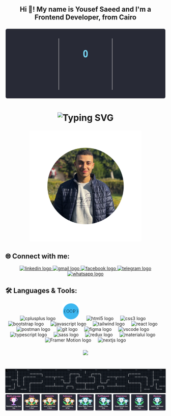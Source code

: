 <h2 align="center">Hi 👋! My name is Yousef Saeed and I'm a Frontend Developer, from Cairo</h2>

###

<div align="center">
  <img src="./avater.svg" height="220" alt="streak graph"  />
</div>

###

<h1 align="center">
  <img src="https://readme-typing-svg.demolab.com?font=Fira+Code&weight=500&size=22&pause=1000&color=F7F7F7&center=true&vCenter=true&width=435&lines=I'm+a+Frontend+Developer;React+%2F+Next.js+Lover;Always+Learning+New+Techs+❤️" alt="Typing SVG" />
</h1>

###

<p align="center" style="margin-bottom: 0; style="margin-top: 0;">
  <img src="output/Me.png" alt="My Photo" height="350" />
</p>

<h2 align="left">🌐 Connect with me:</h2>

<div align="center" style="margin-bottom: 20px;">
  <a href="https://www.linkedin.com/in/yousef-saeed-57aa55278/" target="_blank">
    <img src="https://raw.githubusercontent.com/maurodesouza/profile-readme-generator/master/src/assets/icons/social/linkedin/default.svg" width="52" height="40" alt="linkedin logo" />
  </a>
  <a href="mailto:saeedyoussef219@gmail.com" target="_blank">
    <img src="https://raw.githubusercontent.com/maurodesouza/profile-readme-generator/master/src/assets/icons/social/gmail/default.svg" width="52" height="40" alt="gmail logo" />
  </a>
  <a href="http://facebook.com/youssef.aboyehia.1" target="_blank">
    <img src="https://raw.githubusercontent.com/maurodesouza/profile-readme-generator/master/src/assets/icons/social/facebook/default.svg" width="52" height="40" alt="facebook logo" />
  </a>
  <a href="https://t.me/yousefsaeed" target="_blank">
    <img src="https://raw.githubusercontent.com/maurodesouza/profile-readme-generator/master/src/assets/icons/social/telegram/default.svg" width="52" height="40" alt="telegram logo" />
  </a>
  <a href="https://wa.me/201010283262" target="_blank">
    <img src="https://raw.githubusercontent.com/maurodesouza/profile-readme-generator/master/src/assets/icons/social/whatsapp/default.svg" width="52" height="40" alt="whatsapp logo" />
  </a>
</div>

<h2 align="left">🛠️ Languages & Tools:</h2>

<div align="center">
  <img src="https://cdn.jsdelivr.net/gh/devicons/devicon/icons/cplusplus/cplusplus-original.svg" height="50" alt="cplusplus logo" />
  <img width="13" />
  <img src="output/OOP.png" height="55" alt="OOP logo" />
  <img width="13" />
  <img src="https://cdn.jsdelivr.net/gh/devicons/devicon/icons/html5/html5-original.svg" height="50" alt="html5 logo" />
  <img width="13" />
  <img src="https://cdn.jsdelivr.net/gh/devicons/devicon/icons/css3/css3-original.svg" height="50" alt="css3 logo" />
  <img width="13" />
  <img src="https://cdn.jsdelivr.net/gh/devicons/devicon/icons/bootstrap/bootstrap-original.svg" height="50" alt="bootstrap logo" />
  <img width="13" />
  <img src="https://cdn.jsdelivr.net/gh/devicons/devicon/icons/javascript/javascript-original.svg" height="50" alt="javascript logo" />
  <img width="13" />
  <img src="https://upload.wikimedia.org/wikipedia/commons/d/d5/Tailwind_CSS_Logo.svg" height="50" alt="tailwind logo" />
  <img width="13" />
  <img src="https://cdn.jsdelivr.net/gh/devicons/devicon/icons/react/react-original.svg" height="50" alt="react logo" />
  <img width="13" />
  <img src="https://cdn.jsdelivr.net/gh/devicons/devicon/icons/postman/postman-original.svg" height="50" alt="postman logo" />
  <img width="13" />
  <img src="https://cdn.jsdelivr.net/gh/devicons/devicon/icons/git/git-original.svg" height="50" alt="git logo"  />
  <img width="13" />
  <img src="https://cdn.jsdelivr.net/gh/devicons/devicon/icons/figma/figma-original.svg" height="50" alt="figma logo" />
  <img width="13" />
  <img src="https://cdn.jsdelivr.net/gh/devicons/devicon/icons/vscode/vscode-original.svg" height="50" alt="vscode logo" />
  <img width="13" />
  <img src="https://cdn.jsdelivr.net/gh/devicons/devicon/icons/typescript/typescript-original.svg" height="50" alt="typescript logo" />
  <img width="13" />
  <img src="https://cdn.jsdelivr.net/gh/devicons/devicon/icons/sass/sass-original.svg" height="50" alt="sass logo" />
  <img width="13" />
  <img src="https://cdn.jsdelivr.net/gh/devicons/devicon/icons/redux/redux-original.svg" height="50" alt="redux logo" />
  <img width="13" />
  <img src="https://cdn.jsdelivr.net/gh/devicons/devicon/icons/materialui/materialui-original.svg" height="50" alt="materialui logo" />
  <img width="13" />
  <img src="https://cdn.jsdelivr.net/gh/devicons/devicon/icons/framermotion/framermotion-original.svg" height="50" alt="Framer Motion logo" />
  <img width="13" />
  <img src="https://cdn.jsdelivr.net/gh/devicons/devicon/icons/nextjs/nextjs-original.svg" height="50" alt="nextjs logo" />
</div>

###

<div align="center">
  <img height="150" src="https://media.giphy.com/media/M9gbBd9nbDrOTu1Mqx/giphy.gif"  />
</div>

###

<br clear="both" />

<img src="./pacman.svg" alt="Snake animation" />

<br clear="both" />

<img src="./download.svg" alt="Snake animation" />
